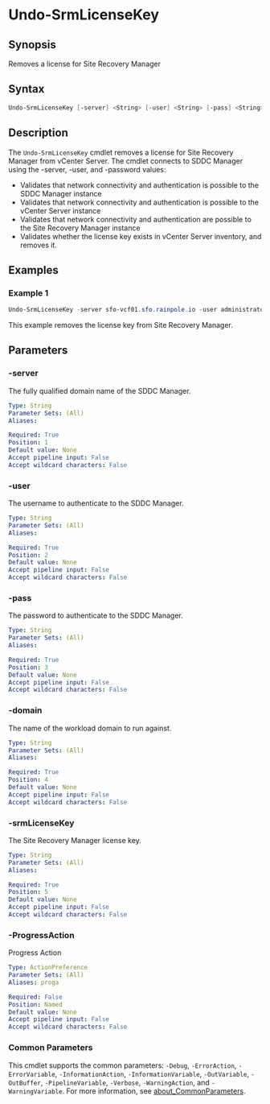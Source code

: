 # Undo-SrmLicenseKey

## Synopsis

Removes a license for Site Recovery Manager

## Syntax

```powershell
Undo-SrmLicenseKey [-server] <String> [-user] <String> [-pass] <String> [-domain] <String> [-srmLicenseKey] <String> [-ProgressAction <ActionPreference>] [<CommonParameters>]
```

## Description

The `Undo-SrmLicenseKey` cmdlet removes a license for Site Recovery Manager from vCenter Server.
The cmdlet connects to SDDC Manager using the -server, -user, and -password values:

- Validates that network connectivity and authentication is possible to the SDDC Manager instance
- Validates that network connectivity and authentication is possible to the vCenter Server instance
- Validates that network connectivity and authentication are possible to the Site Recovery Manager instance
- Validates whether the license key exists in vCenter Server inventory, and removes it.

## Examples

### Example 1

```powershell
Undo-SrmLicenseKey -server sfo-vcf01.sfo.rainpole.io -user administrator@vsphere.local -pass VMw@re1! -domain sfo-m01 -srmLicenseKey 00000-11111-22222-33333-4444
```

This example removes the license key from Site Recovery Manager.

## Parameters

### -server

The fully qualified domain name of the SDDC Manager.

```yaml
Type: String
Parameter Sets: (All)
Aliases:

Required: True
Position: 1
Default value: None
Accept pipeline input: False
Accept wildcard characters: False
```

### -user

The username to authenticate to the SDDC Manager.

```yaml
Type: String
Parameter Sets: (All)
Aliases:

Required: True
Position: 2
Default value: None
Accept pipeline input: False
Accept wildcard characters: False
```

### -pass

The password to authenticate to the SDDC Manager.

```yaml
Type: String
Parameter Sets: (All)
Aliases:

Required: True
Position: 3
Default value: None
Accept pipeline input: False
Accept wildcard characters: False
```

### -domain

The name of the workload domain to run against.

```yaml
Type: String
Parameter Sets: (All)
Aliases:

Required: True
Position: 4
Default value: None
Accept pipeline input: False
Accept wildcard characters: False
```

### -srmLicenseKey

The Site Recovery Manager license key.

```yaml
Type: String
Parameter Sets: (All)
Aliases:

Required: True
Position: 5
Default value: None
Accept pipeline input: False
Accept wildcard characters: False
```

### -ProgressAction

Progress Action

```yaml
Type: ActionPreference
Parameter Sets: (All)
Aliases: proga

Required: False
Position: Named
Default value: None
Accept pipeline input: False
Accept wildcard characters: False
```

### Common Parameters

This cmdlet supports the common parameters: `-Debug`, `-ErrorAction`, `-ErrorVariable`, `-InformationAction`, `-InformationVariable`, `-OutVariable`, `-OutBuffer`, `-PipelineVariable`, `-Verbose`, `-WarningAction`, and `-WarningVariable`. For more information, see [about_CommonParameters](http://go.microsoft.com/fwlink/?LinkID=113216).

